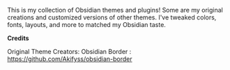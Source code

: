 This is my collection of Obsidian themes and plugins! Some are my original creations and customized versions of other themes. I've tweaked colors, fonts, layouts, and more to matched my Obsidian taste.

**Credits**

Original Theme Creators:
Obsidian Border : https://github.com/Akifyss/obsidian-border

